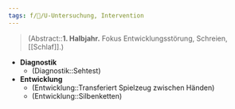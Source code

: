 ```yaml
---
tags: f/🦄/U-Untersuchung, Intervention
---
```

> (Abstract::**1. Halbjahr.** Fokus Entwicklungsstörung, Schreien, [[Schlaf]].)
- **Diagnostik**
	- (Diagnostik::Sehtest)
- **Entwicklung**
	- (Entwicklung::Transferiert Spielzeug zwischen Händen)
	- (Entwicklung::Silbenketten)